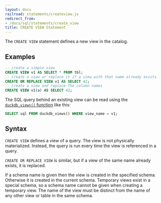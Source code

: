 ```yaml
---
layout: docu
railroad: statements/createview.js
redirect_from:
- /docs/sql/statements/create_view
title: CREATE VIEW Statement
---
```


The `CREATE VIEW` statement defines a new view in the catalog.

## Examples

```sql
-- create a simple view
CREATE VIEW v1 AS SELECT * FROM tbl;
-- create a view or replace it if a view with that name already exists
CREATE OR REPLACE VIEW v1 AS SELECT 42;
-- create a view and replace the column names
CREATE VIEW v1(a) AS SELECT 42;
```

The SQL query behind an existing view can be read using the [`duckdb_views()` function](../../sql/duckdb_table_functions#duckdb_views) like this:
```sql
SELECT sql FROM duckdb_views() WHERE view_name = v1;
```

## Syntax

<div id="rrdiagram"></div>

`CREATE VIEW` defines a view of a query. The view is not physically materialized. Instead, the query is run every time the view is referenced in a query.

`CREATE OR REPLACE VIEW` is similar, but if a view of the same name already exists, it is replaced.

If a schema name is given then the view is created in the specified schema. Otherwise it is created in the current schema. Temporary views exist in a special schema, so a schema name cannot be given when creating a temporary view. The name of the view must be distinct from the name of any other view or table in the same schema.
